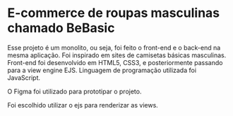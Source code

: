 
# E-commerce de roupas masculinas chamado BeBasic

Esse projeto é um monolito, ou seja, foi feito o front-end e o back-end na mesma aplicação. Foi inspirado em sites de camisetas básicas masculinas. 
Front-end foi desenvolvido em HTML5, CSS3, e posteriormente passando para a view engine EJS. Linguagem de programação utilizada foi JavaScript. 

O Figma foi utilizado para prototipar o projeto.

Foi escolhido utilizar o ejs para renderizar as views.
